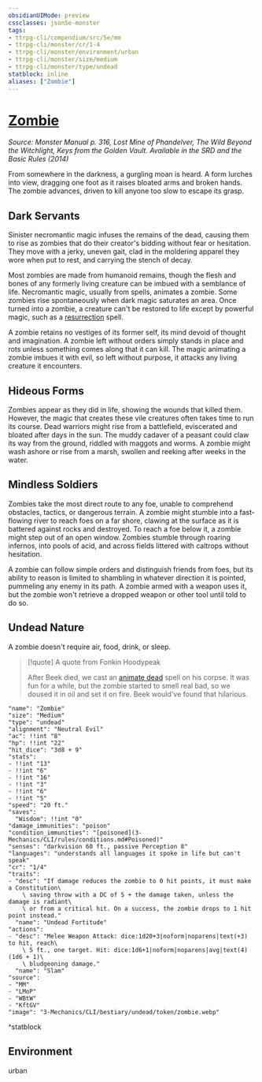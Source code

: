 ```yaml
---
obsidianUIMode: preview
cssclasses: json5e-monster
tags:
- ttrpg-cli/compendium/src/5e/mm
- ttrpg-cli/monster/cr/1-4
- ttrpg-cli/monster/environment/urban
- ttrpg-cli/monster/size/medium
- ttrpg-cli/monster/type/undead
statblock: inline
aliases: ["Zombie"]
---
```

# [Zombie](3-Mechanics\CLI\bestiary\undead/zombie.md)
*Source: Monster Manual p. 316, Lost Mine of Phandelver, The Wild Beyond the Witchlight, Keys from the Golden Vault. Available in the <span title='Systems Reference Document (5.1)'>SRD</span> and the Basic Rules (2014)*  

From somewhere in the darkness, a gurgling moan is heard. A form lurches into view, dragging one foot as it raises bloated arms and broken hands. The zombie advances, driven to kill anyone too slow to escape its grasp.

## Dark Servants

Sinister necromantic magic infuses the remains of the dead, causing them to rise as zombies that do their creator's bidding without fear or hesitation. They move with a jerky, uneven gait, clad in the moldering apparel they wore when put to rest, and carrying the stench of decay.

Most zombies are made from humanoid remains, though the flesh and bones of any formerly living creature can be imbued with a semblance of life. Necromantic magic, usually from spells, animates a zombie. Some zombies rise spontaneously when dark magic saturates an area. Once turned into a zombie, a creature can't be restored to life except by powerful magic, such as a [resurrection](3-Mechanics/CLI/spells/resurrection.md) spell.

A zombie retains no vestiges of its former self, its mind devoid of thought and imagination. A zombie left without orders simply stands in place and rots unless something comes along that it can kill. The magic animating a zombie imbues it with evil, so left without purpose, it attacks any living creature it encounters.

## Hideous Forms

Zombies appear as they did in life, showing the wounds that killed them. However, the magic that creates these vile creatures often takes time to run its course. Dead warriors might rise from a battlefield, eviscerated and bloated after days in the sun. The muddy cadaver of a peasant could claw its way from the ground, riddled with maggots and worms. A zombie might wash ashore or rise from a marsh, swollen and reeking after weeks in the water.

## Mindless Soldiers

Zombies take the most direct route to any foe, unable to comprehend obstacles, tactics, or dangerous terrain. A zombie might stumble into a fast-flowing river to reach foes on a far shore, clawing at the surface as it is battered against rocks and destroyed. To reach a foe below it, a zombie might step out of an open window. Zombies stumble through roaring infernos, into pools of acid, and across fields littered with caltrops without hesitation.

A zombie can follow simple orders and distinguish friends from foes, but its ability to reason is limited to shambling in whatever direction it is pointed, pummeling any enemy in its path. A zombie armed with a weapon uses it, but the zombie won't retrieve a dropped weapon or other tool until told to do so.

## Undead Nature

A zombie doesn't require air, food, drink, or sleep.

> [!quote] A quote from Fonkin Hoodypeak  
> 
> After Beek died, we cast an [animate dead](3-Mechanics/CLI/spells/animate-dead.md) spell on his corpse. It was fun for a while, but the zombie started to smell real bad, so we doused it in oil and set it on fire. Beek would've found that hilarious.


```statblock
"name": "Zombie"
"size": "Medium"
"type": "undead"
"alignment": "Neutral Evil"
"ac": !!int "8"
"hp": !!int "22"
"hit_dice": "3d8 + 9"
"stats":
- !!int "13"
- !!int "6"
- !!int "16"
- !!int "3"
- !!int "6"
- !!int "5"
"speed": "20 ft."
"saves":
  "Wisdom": !!int "0"
"damage_immunities": "poison"
"condition_immunities": "[poisoned](3-Mechanics/CLI/rules/conditions.md#Poisoned)"
"senses": "darkvision 60 ft., passive Perception 8"
"languages": "understands all languages it spoke in life but can't speak"
"cr": "1/4"
"traits":
- "desc": "If damage reduces the zombie to 0 hit points, it must make a Constitution\
    \ saving throw with a DC of 5 + the damage taken, unless the damage is radiant\
    \ or from a critical hit. On a success, the zombie drops to 1 hit point instead."
  "name": "Undead Fortitude"
"actions":
- "desc": "Melee Weapon Attack: dice:1d20+3|noform|noparens|text(+3) to hit, reach\
    \ 5 ft., one target. Hit: dice:1d6+1|noform|noparens|avg|text(4) (1d6 + 1)\
    \ bludgeoning damage."
  "name": "Slam"
"source":
- "MM"
- "LMoP"
- "WBtW"
- "KftGV"
"image": "3-Mechanics/CLI/bestiary/undead/token/zombie.webp"
```
^statblock

## Environment

urban